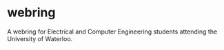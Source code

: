 # webring
A webring for Electrical and Computer Engineering students attending the University of Waterloo.
